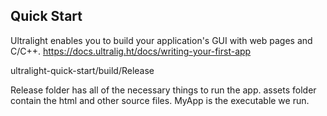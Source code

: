 
## Quick Start

Ultralight enables you to build your application's GUI with web pages and C/C++.
https://docs.ultralig.ht/docs/writing-your-first-app


ultralight-quick-start/build/Release

Release folder has all of the necessary things to run the app.
assets folder contain the html and other source files.
MyApp is the executable we run.